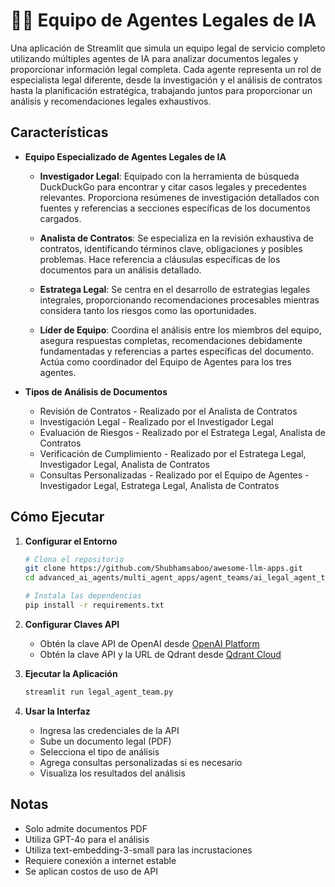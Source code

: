 # 👨‍⚖️ Equipo de Agentes Legales de IA

Una aplicación de Streamlit que simula un equipo legal de servicio completo utilizando múltiples agentes de IA para analizar documentos legales y proporcionar información legal completa. Cada agente representa un rol de especialista legal diferente, desde la investigación y el análisis de contratos hasta la planificación estratégica, trabajando juntos para proporcionar un análisis y recomendaciones legales exhaustivos.

## Características

- **Equipo Especializado de Agentes Legales de IA**
  - **Investigador Legal**: Equipado con la herramienta de búsqueda DuckDuckGo para encontrar y citar casos legales y precedentes relevantes. Proporciona resúmenes de investigación detallados con fuentes y referencias a secciones específicas de los documentos cargados.
  
  - **Analista de Contratos**: Se especializa en la revisión exhaustiva de contratos, identificando términos clave, obligaciones y posibles problemas. Hace referencia a cláusulas específicas de los documentos para un análisis detallado.
  
  - **Estratega Legal**: Se centra en el desarrollo de estrategias legales integrales, proporcionando recomendaciones procesables mientras considera tanto los riesgos como las oportunidades.
  
  - **Líder de Equipo**: Coordina el análisis entre los miembros del equipo, asegura respuestas completas, recomendaciones debidamente fundamentadas y referencias a partes específicas del documento. Actúa como coordinador del Equipo de Agentes para los tres agentes.

- **Tipos de Análisis de Documentos**
  - Revisión de Contratos - Realizado por el Analista de Contratos
  - Investigación Legal - Realizado por el Investigador Legal
  - Evaluación de Riesgos - Realizado por el Estratega Legal, Analista de Contratos
  - Verificación de Cumplimiento - Realizado por el Estratega Legal, Investigador Legal, Analista de Contratos
  - Consultas Personalizadas - Realizado por el Equipo de Agentes - Investigador Legal, Estratega Legal, Analista de Contratos

## Cómo Ejecutar

1. **Configurar el Entorno**
   ```bash
   # Clona el repositorio
   git clone https://github.com/Shubhamsaboo/awesome-llm-apps.git
   cd advanced_ai_agents/multi_agent_apps/agent_teams/ai_legal_agent_team
   
   # Instala las dependencias
   pip install -r requirements.txt
   ```

2. **Configurar Claves API**
   - Obtén la clave API de OpenAI desde [OpenAI Platform](https://platform.openai.com)
   - Obtén la clave API y la URL de Qdrant desde [Qdrant Cloud](https://cloud.qdrant.io)

3. **Ejecutar la Aplicación**
   ```bash
   streamlit run legal_agent_team.py
   ```
4. **Usar la Interfaz**
   - Ingresa las credenciales de la API
   - Sube un documento legal (PDF)
   - Selecciona el tipo de análisis
   - Agrega consultas personalizadas si es necesario
   - Visualiza los resultados del análisis

## Notas

- Solo admite documentos PDF
- Utiliza GPT-4o para el análisis
- Utiliza text-embedding-3-small para las incrustaciones
- Requiere conexión a internet estable
- Se aplican costos de uso de API
